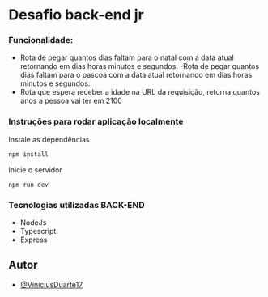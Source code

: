 # Desafio back-end jr

### Funcionalidade:

- Rota de pegar quantos dias faltam para o natal com a data atual retornando em dias horas minutos e segundos.
  -Rota de pegar quantos dias faltam para o pascoa com a data atual retornando em dias horas minutos e segundos.
- Rota que espera receber a idade na URL da requisição, retorna quantos anos a pessoa vai ter em 2100

### Instruções para rodar aplicação localmente

Instale as dependências

```bash
npm install
```

Inicie o servidor

```
npm run dev
```

### Tecnologias utilizadas BACK-END

- NodeJs
- Typescript
- Express

## Autor

- [@ViniciusDuarte17](https://github.com/ViniciusDuarte17)
